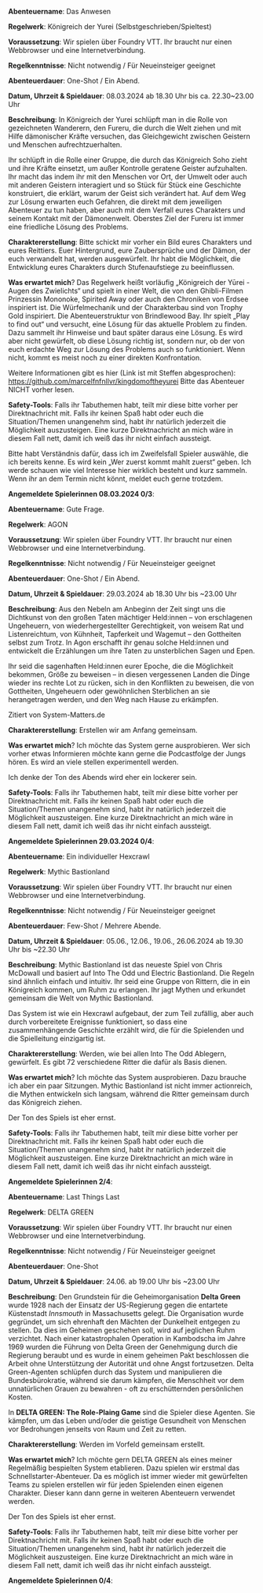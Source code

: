 **Abenteuername**: Das Anwesen

**Regelwerk**: Königreich der Yurei (Selbstgeschrieben/Spieltest)

**Voraussetzung**: Wir spielen über Foundry VTT. Ihr braucht nur einen Webbrowser und eine Internetverbindung.

**Regelkenntnisse**: Nicht notwendig / Für Neueinsteiger geeignet

**Abenteuerdauer**: One-Shot / Ein Abend. 

**Datum, Uhrzeit & Spieldauer**: 08.03.2024 ab 18.30 Uhr bis ca. 22.30~23.00 Uhr 

**Beschreibung**: In Königreich der Yurei schlüpft man in die Rolle von gezeichneten Wanderern, den Fureru, die durch die Welt ziehen und mit Hilfe dämonischer Kräfte versuchen, das Gleichgewicht zwischen Geistern und Menschen aufrechtzuerhalten.

Ihr schlüpft in die Rolle einer Gruppe, die durch das Königreich Soho zieht und ihre Kräfte einsetzt, um außer Kontrolle geratene Geister aufzuhalten. Ihr macht das indem ihr mit den Menschen vor Ort, der Umwelt oder auch mit anderen Geistern interagiert und so Stück für Stück eine Geschichte konstruiert, die erklärt, warum der Geist sich verändert hat. Auf dem Weg zur Lösung erwarten euch Gefahren, die direkt mit dem jeweiligen Abenteuer zu tun haben, aber auch mit dem Verfall eures Charakters und seinem Kontakt mit der Dämonenwelt. Oberstes Ziel der Fureru ist immer eine friedliche Lösung des Problems.

**Charaktererstellung**: Bitte schickt mir vorher ein Bild eures Charakters und eures Reittiers. Euer Hintergrund, eure Zaubersprüche und der Dämon, der euch verwandelt hat, werden ausgewürfelt. Ihr habt die Möglichkeit, die Entwicklung eures Charakters durch Stufenaufstiege zu beeinflussen.

**Was erwartet mich**? Das Regelwerk heißt vorläufig „Königreich der Yūrei - Augen des Zwielichts“ und spielt in einer Welt, die von den Ghibli-Filmen Prinzessin Mononoke, Spirited Away oder auch den Chroniken von Erdsee inspiriert ist. Die Würfelmechanik und der Charakterbau sind von Trophy Gold inspiriert. Die Abenteuerstruktur von Brindlewood Bay. Ihr spielt „Play to find out“ und versucht, eine Lösung für das aktuelle Problem zu finden. Dazu sammelt ihr Hinweise und baut später daraus eine Lösung. Es wird aber nicht gewürfelt, ob diese Lösung richtig ist, sondern nur, ob der von euch erdachte Weg zur Lösung des Problems auch so funktioniert. Wenn nicht, kommt es meist noch zu einer direkten Konfrontation.

Weitere Informationen gibt es hier (Link ist mit Steffen abgesprochen):
https://github.com/marcelfnfnllvr/kingdomoftheyurei
Bitte das Abenteuer NICHT vorher lesen.

**Safety-Tools**: Falls ihr Tabuthemen habt, teilt mir diese bitte vorher per Direktnachricht mit. Falls ihr keinen Spaß habt oder euch die Situation/Themen unangenehm sind, habt ihr natürlich jederzeit die Möglichkeit auszusteigen. Eine kurze Direktnachricht an mich wäre in diesem Fall nett, damit ich weiß das ihr nicht einfach aussteigt. 

Bitte habt Verständnis dafür, dass ich im Zweifelsfall Spieler auswähle, die ich bereits kenne. Es wird kein „Wer zuerst kommt mahlt zuerst“ geben. Ich werde schauen wie viel Interesse hier wirklich besteht und kurz sammeln. Wenn ihr an dem Termin nicht könnt, meldet euch gerne trotzdem.

**Angemeldete Spielerinnen 08.03.2024 0/3**:



**Abenteuername**: Gute Frage.

**Regelwerk**: AGON

**Voraussetzung**: Wir spielen über Foundry VTT. Ihr braucht nur einen Webbrowser und eine Internetverbindung.

**Regelkenntnisse**: Nicht notwendig / Für Neueinsteiger geeignet

**Abenteuerdauer**: One-Shot / Ein Abend. 

**Datum, Uhrzeit & Spieldauer**: 29.03.2024 ab 18.30 Uhr bis ~23.00 Uhr 

**Beschreibung**: Aus den Nebeln am Anbeginn der Zeit singt uns die Dichtkunst von den großen Taten mächtiger Held:innen – von erschlagenen Ungeheuern, von wiederhergestellter Gerechtigkeit, von weisem Rat und Listenreichtum, von Kühnheit, Tapferkeit und Wagemut – den Gottheiten selbst zum Trotz. In Agon erschafft ihr genau solche Held:innen und entwickelt die Erzählungen um ihre Taten zu unsterblichen Sagen und Epen. 

Ihr seid die sagenhaften Held:innen eurer Epoche, die die Möglichkeit bekommen, Größe zu beweisen – in diesen vergessenen Landen die Dinge wieder ins rechte Lot zu rücken, sich in den Konflikten zu beweisen, die von Gottheiten, Ungeheuern oder gewöhnlichen Sterblichen an sie herangetragen werden, und den Weg nach Hause zu erkämpfen.

Zitiert von System-Matters.de

**Charaktererstellung**: Erstellen wir am Anfang gemeinsam.

**Was erwartet mich**? Ich möchte das System gerne ausprobieren. Wer sich vorher etwas Informieren möchte kann gerne die Podcastfolge der Jungs hören. Es wird an viele stellen experimentell werden.

Ich denke der Ton des Abends wird eher ein lockerer sein.

**Safety-Tools**: Falls ihr Tabuthemen habt, teilt mir diese bitte vorher per Direktnachricht mit. Falls ihr keinen Spaß habt oder euch die Situation/Themen unangenehm sind, habt ihr natürlich jederzeit die Möglichkeit auszusteigen. Eine kurze Direktnachricht an mich wäre in diesem Fall nett, damit ich weiß das ihr nicht einfach aussteigt. 

**Angemeldete Spielerinnen 29.03.2024 0/4**:



**Abenteuername**: Ein individueller Hexcrawl

**Regelwerk**: Mythic Bastionland

**Voraussetzung**: Wir spielen über Foundry VTT. Ihr braucht nur einen Webbrowser und eine Internetverbindung.

**Regelkenntnisse**: Nicht notwendig / Für Neueinsteiger geeignet

**Abenteuerdauer**: Few-Shot / Mehrere Abende. 

**Datum, Uhrzeit & Spieldauer**: 05.06., 12.06., 19.06., 26.06.2024 ab 19.30 Uhr bis ~22.30 Uhr 

**Beschreibung**: Mythic Bastionland ist das neueste Spiel von Chris McDowall und basiert auf Into The Odd und Electric Bastionland. Die Regeln sind ähnlich einfach und intuitiv. Ihr seid eine Gruppe von Rittern, die in ein Königreich kommen, um Ruhm zu erlangen. Ihr jagt Mythen und erkundet gemeinsam die Welt von Mythic Bastionland.

Das System ist wie ein Hexcrawl aufgebaut, der zum Teil zufällig, aber auch durch vorbereitete Ereignisse funktioniert, so dass eine zusammenhängende Geschichte erzählt wird, die für die Spielenden und die Spielleitung einzigartig ist.

**Charaktererstellung**: Werden, wie bei allen Into The Odd Ablegern, gewürfelt. Es gibt 72 verschiedene Ritter die dafür als Basis dienen.

**Was erwartet mich**? Ich möchte das System ausprobieren. Dazu brauche ich aber ein paar Sitzungen. Mythic Bastionland ist nicht immer actionreich, die Mythen entwickeln sich langsam, während die Ritter gemeinsam durch das Königreich ziehen.

Der Ton des Spiels ist eher ernst.

**Safety-Tools**: Falls ihr Tabuthemen habt, teilt mir diese bitte vorher per Direktnachricht mit. Falls ihr keinen Spaß habt oder euch die Situation/Themen unangenehm sind, habt ihr natürlich jederzeit die Möglichkeit auszusteigen. Eine kurze Direktnachricht an mich wäre in diesem Fall nett, damit ich weiß das ihr nicht einfach aussteigt. 

**Angemeldete Spielerinnen 2/4**: 



**Abenteuername**: Last Things Last

**Regelwerk**: DELTA GREEN

**Voraussetzung**: Wir spielen über Foundry VTT. Ihr braucht nur einen Webbrowser und eine Internetverbindung.

**Regelkenntnisse**: Nicht notwendig / Für Neueinsteiger geeignet

**Abenteuerdauer**: One-Shot

**Datum, Uhrzeit & Spieldauer**: 24.06. ab 19.00 Uhr bis ~23.00 Uhr 

**Beschreibung**: Den Grundstein für die Geheimorganisation **Delta Green** wurde 1928 nach der Einsatz der US-Regierung gegen die entartete Küstenstadt *Innsmouth* in Massachusetts gelegt. Die Organisation wurde gegründet, um sich ehrenhaft den Mächten der Dunkelheit entgegen zu stellen. Da dies im Geheimen geschehen soll, wird auf jeglichen Ruhm verzichtet. 
Nach einer katastrophalen Operation in Kambodscha im Jahre 1969 wurden die Führung von Delta Green der Genehmigung durch die Regierung beraubt und es wurde in einem geheimen Pakt beschlossen die Arbeit ohne Unterstützung der Autorität und ohne Angst fortzusetzen. 
Delta Green-Agenten schlüpfen durch das System und manipulieren die Bundesbürokratie, während sie darum kämpfen, die Menschheit vor dem unnatürlichen Grauen zu bewahren - oft zu erschütternden persönlichen Kosten.

In **DELTA GREEN: The Role-Plaing Game** sind die Spieler diese Agenten. 
Sie kämpfen, um das Leben und/oder die geistige Gesundheit von Menschen vor Bedrohungen jenseits von Raum und Zeit zu retten.

**Charaktererstellung**: Werden im Vorfeld gemeinsam erstellt. 

**Was erwartet mich**? Ich möchte gern DELTA GREEN als eines meiner Regelmäßig bespielten System etablieren. Dazu spielen wir erstmal das Schnellstarter-Abenteuer. Da es möglich ist immer wieder mit gewürfelten Teams zu spielen erstellen wir für jeden Spielenden einen eigenen Charakter. Dieser kann dann gerne in weiteren Abenteuern verwendet werden.

Der Ton des Spiels ist eher ernst.

**Safety-Tools**: Falls ihr Tabuthemen habt, teilt mir diese bitte vorher per Direktnachricht mit. Falls ihr keinen Spaß habt oder euch die Situation/Themen unangenehm sind, habt ihr natürlich jederzeit die Möglichkeit auszusteigen. Eine kurze Direktnachricht an mich wäre in diesem Fall nett, damit ich weiß das ihr nicht einfach aussteigt. 

**Angemeldete Spielerinnen 0/4**: 
